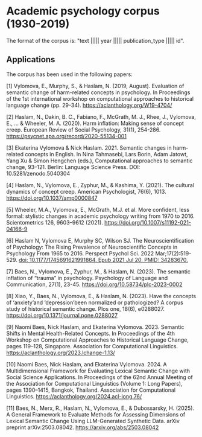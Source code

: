 # Academic psychology corpus (1930-2019)

The format of the corpus is: "text ||||| year ||||| publication_type ||||| id".

## Applications

The corpus has been used in the following papers:

[1] Vylomova, E., Murphy, S., & Haslam, N. (2019, August). Evaluation of semantic change of harm-related concepts in psychology. In Proceedings of the 1st international workshop on computational approaches to historical language change (pp. 29-34). https://aclanthology.org/W19-4704/

[2] Haslam, N., Dakin, B. C., Fabiano, F., McGrath, M. J., Rhee, J., Vylomova, E., ... & Wheeler, M. A. (2020). Harm inflation: Making sense of concept creep. European Review of Social Psychology, 31(1), 254-286. https://psycnet.apa.org/record/2020-55134-001

[3] Ekaterina Vylomova & Nick Haslam. 2021. Semantic changes in harm-related concepts in English. In Nina Tahmasebi, Lars Borin, Adam Jatowt, Yang Xu & Simon Hengchen (eds.), Computational approaches to semantic change, 93–121. Berlin: Language Science Press. DOI: 10.5281/zenodo.5040304

[4] Haslam, N., Vylomova, E., Zyphur, M., & Kashima, Y. (2021). The cultural dynamics of concept creep. American Psychologist, 76(6), 1013. https://doi.org/10.1037/amp0000847

[5] Wheeler, M.A., Vylomova, E., McGrath, M.J. et al. More confident, less formal: stylistic changes in academic psychology writing from 1970 to 2016. Scientometrics 126, 9603–9612 (2021). https://doi.org/10.1007/s11192-021-04166-9

[6] Haslam N, Vylomova E, Murphy SC, Wilson SJ. The Neuroscientification of Psychology: The Rising Prevalence of Neuroscientific Concepts in Psychology From 1965 to 2016. Perspect Psychol Sci. 2022 Mar;17(2):519-529. [doi: 10.1177/1745691621991864. Epub 2021 Jul 20. PMID: 34283670.](https://journals.sagepub.com/doi/10.1177/1745691621991864)

[7] Baes, N., Vylomova, E., Zyphur, M., & Haslam, N. (2023). The semantic inflation of “trauma” in psychology. Psychology of Language and Communication, 27(1), 23-45. https://doi.org/10.58734/plc-2023-0002

[8] Xiao, Y., Baes, N., Vylomova, E., & Haslam, N. (2023). Have the concepts of ‘anxiety’and ‘depression’been normalized or pathologized? A corpus study of historical semantic change. Plos one, 18(6), e0288027. https://doi.org/10.1371/journal.pone.0288027

[9] Naomi Baes, Nick Haslam, and Ekaterina Vylomova. 2023. Semantic Shifts in Mental Health-Related Concepts. In Proceedings of the 4th Workshop on Computational Approaches to Historical Language Change, pages 119–128, Singapore. Association for Computational Linguistics. https://aclanthology.org/2023.lchange-1.13/

[10] Naomi Baes, Nick Haslam, and Ekaterina Vylomova. 2024. A Multidimensional Framework for Evaluating Lexical Semantic Change with Social Science Applications. In Proceedings of the 62nd Annual Meeting of the Association for Computational Linguistics (Volume 1: Long Papers), pages 1390–1415, Bangkok, Thailand. Association for Computational Linguistics. https://aclanthology.org/2024.acl-long.76/

[11] Baes, N., Merx, R., Haslam, N., Vylomova, E., & Dubossarsky, H. (2025). A General Framework to Evaluate Methods for Assessing Dimensions of Lexical Semantic Change Using LLM-Generated Synthetic Data. arXiv preprint arXiv:2503.08042. https://arxiv.org/abs/2503.08042
